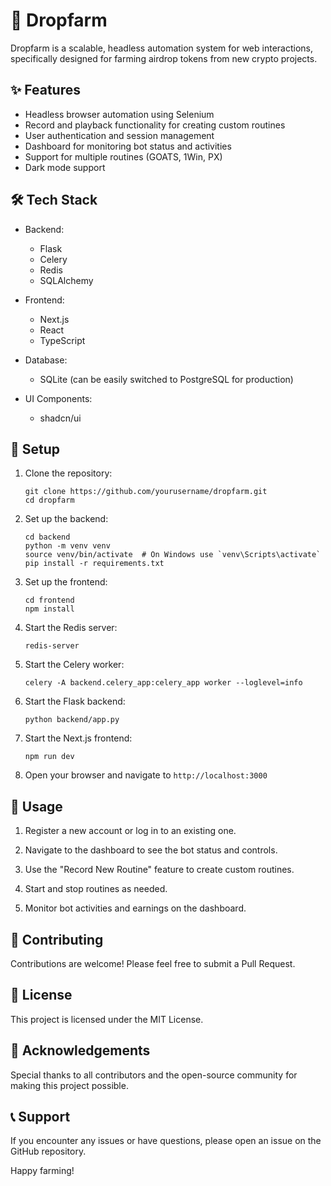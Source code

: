 # 🌱 Dropfarm

Dropfarm is a scalable, headless automation system for web interactions, specifically designed for farming airdrop tokens from new crypto projects.

## ✨ Features

- Headless browser automation using Selenium
- Record and playback functionality for creating custom routines
- User authentication and session management
- Dashboard for monitoring bot status and activities
- Support for multiple routines (GOATS, 1Win, PX)
- Dark mode support

## 🛠️ Tech Stack

- Backend:
  - Flask
  - Celery
  - Redis
  - SQLAlchemy

- Frontend:
  - Next.js
  - React
  - TypeScript

- Database:
  - SQLite (can be easily switched to PostgreSQL for production)

- UI Components:
  - shadcn/ui

## 🚀 Setup

1. Clone the repository:
   ```
   git clone https://github.com/yourusername/dropfarm.git
   cd dropfarm
   ```

2. Set up the backend:
   ```
   cd backend
   python -m venv venv
   source venv/bin/activate  # On Windows use `venv\Scripts\activate`
   pip install -r requirements.txt
   ```

3. Set up the frontend:
   ```
   cd frontend
   npm install
   ```

4. Start the Redis server:
   ```
   redis-server
   ```

5. Start the Celery worker:
   ```
   celery -A backend.celery_app:celery_app worker --loglevel=info
   ```

6. Start the Flask backend:
   ```
   python backend/app.py
   ```

7. Start the Next.js frontend:
   ```
   npm run dev
   ```

8. Open your browser and navigate to `http://localhost:3000`

## 📘 Usage

1. Register a new account or log in to an existing one.

2. Navigate to the dashboard to see the bot status and controls.

3. Use the "Record New Routine" feature to create custom routines.

4. Start and stop routines as needed.

5. Monitor bot activities and earnings on the dashboard.

## 🤝 Contributing

Contributions are welcome! Please feel free to submit a Pull Request.

## 📄 License

This project is licensed under the MIT License.

## 🙏 Acknowledgements

Special thanks to all contributors and the open-source community for making this project possible.

## 📞 Support

If you encounter any issues or have questions, please open an issue on the GitHub repository.

Happy farming!